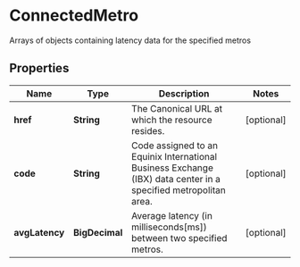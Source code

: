 

# ConnectedMetro

Arrays of objects containing latency data for the specified metros

## Properties

| Name | Type | Description | Notes |
|------------ | ------------- | ------------- | -------------|
|**href** | **String** | The Canonical URL at which the resource resides. |  [optional] |
|**code** | **String** | Code assigned to an Equinix International Business Exchange (IBX) data center in a specified metropolitan area. |  [optional] |
|**avgLatency** | **BigDecimal** | Average latency (in milliseconds[ms]) between two specified metros. |  [optional] |



